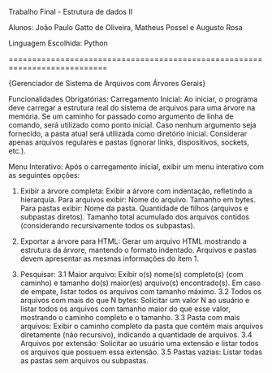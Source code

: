 Trabalho Final - Estrutura de dados II

Alunos: João Paulo Gatto de Oliveira, Matheus Possel e Augusto Rosa

Linguagem Escolhida: Python

===========================================================================

{Gerenciador de Sistema de Arquivos com Árvores Gerais}

Funcionalidades Obrigatórias:
Carregamento Inicial:
Ao iniciar, o programa deve carregar a estrutura real do sistema de arquivos para uma árvore na memória.
Se um caminho for passado como argumento de linha de comando, será utilizado como ponto inicial. Caso nenhum argumento seja fornecido, a pasta atual será utilizada como diretório inicial.
Considerar apenas arquivos regulares e pastas (ignorar links, dispositivos, sockets, etc.).


Menu Interativo:
Após o carregamento inicial, exibir um menu interativo com as seguintes opções:
1. Exibir a árvore completa:
Exibir a árvore com indentação, refletindo a hierarquia.
Para arquivos exibir:
Nome do arquivo.
Tamanho em bytes.
Para pastas exibir:
Nome da pasta.
Quantidade de filhos (arquivos e subpastas diretos).
Tamanho total acumulado dos arquivos contidos (considerando recursivamente todos os subpastas).
2. Exportar a árvore para HTML:
Gerar um arquivo HTML mostrando a estrutura da árvore, mantendo o formato indentado.
Arquivos e pastas devem apresentar as mesmas informações do item 1.


3. Pesquisar:
3.1 Maior arquivo:
Exibir o(s) nome(s) completo(s) (com caminho) e tamanho do(s) maior(es) arquivo(s) encontrado(s). Em caso de empate, listar todos os arquivos com tamanho máximo.
3.2 Todos os arquivos com mais do que N bytes:
Solicitar um valor N ao usuário e listar todos os arquivos com tamanho maior do que esse valor, mostrando o caminho completo e o tamanho.
3.3 Pasta com mais arquivos:
Exibir o caminho completo da pasta que contém mais arquivos diretamente (não recursivo), indicando a quantidade de arquivos.
3.4 Arquivos por extensão:
Solicitar ao usuário uma extensão e listar todos os arquivos que possuem essa extensão.
3.5 Pastas vazias:
Listar todas as pastas sem arquivos ou subpastas.
